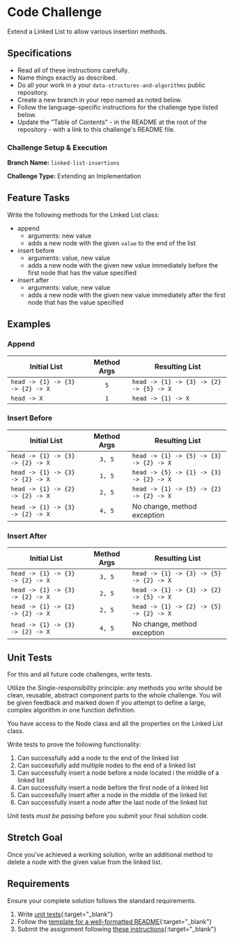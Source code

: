 # Code Challenge

Extend a Linked List to allow various insertion methods.

## Specifications

- Read all of these instructions carefully.
- Name things exactly as described.
- Do all your work in a your `data-structures-and-algorithms` public repository.
- Create a new branch in your repo named as noted below.
- Follow the language-specific instructions for the challenge type listed below.
- Update the "Table of Contents" - in the README at the root of the repository - with a link to this challenge's README file.

### Challenge Setup & Execution

**Branch Name:** `linked-list-insertions`

**Challenge Type:** Extending an Implementation

## Feature Tasks

Write the following methods for the Linked List class:

- append
  - arguments: new value
  - adds a new node with the given `value` to the end of the list
- insert before
  - arguments: value, new value
  - adds a new node with the given new value immediately before the first node that has the value specified
- insert after
  - arguments: value, new value
  - adds a new node with the given new value immediately after the first node that has the value specified

## Examples

### Append

| Initial List | Method Args | Resulting List |
|-----|:----:|----|
| `head -> {1} -> {3} -> {2} -> X` | `5` | `head -> {1} -> {3} -> {2} -> {5} -> X` |
| `head -> X` | `1` | `head -> {1} -> X` |

### Insert Before

| Initial List | Method Args | Resulting List |
|-----|:----:|----|
| `head -> {1} -> {3} -> {2} -> X` | `3, 5` | `head -> {1} -> {5} -> {3} -> {2} -> X` |
| `head -> {1} -> {3} -> {2} -> X` | `1, 5` | `head -> {5} -> {1} -> {3} -> {2} -> X` |
| `head -> {1} -> {2} -> {2} -> X` | `2, 5` | `head -> {1} -> {5} -> {2} -> {2} -> X` |
| `head -> {1} -> {3} -> {2} -> X` | `4, 5` | No change, method exception |

### Insert After

| Initial List | Method Args | Resulting List |
|-----|:----:|----|
| `head -> {1} -> {3} -> {2} -> X` | `3, 5` | `head -> {1} -> {3} -> {5} -> {2} -> X` |
| `head -> {1} -> {3} -> {2} -> X` | `2, 5` | `head -> {1} -> {3} -> {2} -> {5} -> X` |
| `head -> {1} -> {2} -> {2} -> X` | `2, 5` | `head -> {1} -> {2} -> {5} -> {2} -> X` |
| `head -> {1} -> {3} -> {2} -> X` | `4, 5` | No change, method exception |

## Unit Tests

For this and all future code challenges, write tests.

Utilize the Single-responsibility principle: any methods you write should be clean, reusable, abstract component parts to the whole challenge. You will be given feedback and marked down if you attempt to define a large, complex algorithm in one function definition.

You have access to the Node class and all the properties on the Linked List class.

Write tests to prove the following functionality:

1. Can successfully add a node to the end of the linked list
2. Can successfully add multiple nodes to the end of a linked list
3. Can successfully insert a node before a node located i the middle of a linked list
4. Can successfully insert a node before the first node of a linked list
5. Can successfully insert after a node in the middle of the linked list
6. Can successfully insert a node after the last node of the linked list

Unit tests *must be passing* before you submit your final solution code.

## Stretch Goal

Once you've achieved a working solution, write an additional method to delete a node with the given value from the linked list.

## Requirements

Ensure your complete solution follows the standard requirements.

1. Write [unit tests](../../Challenge_Testing){:target="_blank"}
1. Follow the [template for a well-formatted README](../../Challenge_Documentation){:target="_blank"}
1. Submit the assignment following [these instructions](../../Challenge_Submission){:target="_blank"}
